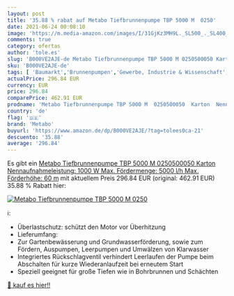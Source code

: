 ```yaml
---
layout: post
title: '35.88 % rabat auf Metabo Tiefbrunnenpumpe TBP 5000 M  0250'
date: 2021-06-24 00:08:10
image: 'https://m.media-amazon.com/images/I/31GjKz3MH9L._SL500_._SL400_.jpg'
comments: true
category: ofertas
author: 'tole.es'
slug: 'B000VE2AJE-de Metabo Tiefbrunnenpumpe TBP 5000 M 0250500050 Karton...'
sku: 'B000VE2AJE-de'
tags: [ 'Baumarkt','Brunnenpumpen','Gewerbe, Industrie & Wissenschaft','Industrielle Hydraulik & Pneumatik','Pumpen & Zubehör','Sanitär','Wasserpumpen & Zubehör','metabo', ]
actualPrice: 296.84 EUR
currency: EUR
price: 296.84
comparePrice: 462.91 EUR
prodname: 'Metabo Tiefbrunnenpumpe TBP 5000 M  0250500050  Karton  Nennaufnahmeleistung: 1000 W  Max. Fördermenge: 5000 l/h  Max. Förderhöhe: 60 m'
country: 'de'
flag: '🇩🇪'
brand: 'Metabo'
buyurl: 'https://www.amazon.de/dp/B000VE2AJE/?tag=tolees0ca-21'
descuento: '35.88'
average: '296.84'
---
```


Es gibt ein [Metabo Tiefbrunnenpumpe TBP 5000 M  0250500050  Karton  Nennaufnahmeleistung: 1000 W  Max. Fördermenge: 5000 l/h  Max. Förderhöhe: 60 m](https://www.amazon.de/dp/B000VE2AJE/?tag=tolees0ca-21) mit aktuellem Preis 296.84 EUR (original: 462.91 EUR) 35.88 % Rabatt hier:

[![Metabo Tiefbrunnenpumpe TBP 5000 M  0250](https://m.media-amazon.com/images/I/31GjKz3MH9L._SL500_._SL400_.jpg)](https://www.amazon.de/dp/B000VE2AJE/?tag=tolees0ca-21)

ℹ️:

- Überlastschutz: schützt den Motor vor Überhitzung
- Lieferumfang:
- Zur Gartenbewässerung und Grundwasserförderung, sowie zum Fördern, Auspumpen, Leerpumpen und Umwälzen von Klarwasser
- Integriertes Rückschlagventil verhindert Leerlaufen der Pumpe beim Abschalten für kurze Wiederanlaufzeit bei erneutem Start
- Speziell geeignet für große Tiefen wie in Bohrbrunnen und Schächten

[🛒 kauf es hier!!](https://www.amazon.de/dp/B000VE2AJE/?tag=tolees0ca-21)
